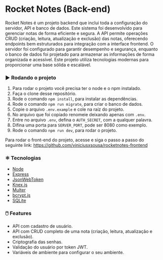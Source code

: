 # Rocket Notes (Back-end)

Rocket Notes é um projeto backend que inclui toda a configuração do servidor, API e banco de dados. Este sistema foi desenvolvido para gerenciar notas de forma eficiente e segura. A API permite operações CRUD (criação, leitura, atualização e exclusão) das notas, oferecendo endpoints bem estruturados para integração com a interface frontend. O servidor foi configurado para garantir desempenho e segurança, enquanto o banco de dados foi projetado para armazenar as informações de forma organizada e acessível. Este projeto utiliza tecnologias modernas para proporcionar uma base sólida e escalável. 

### :arrow_forward: Rodando o projeto

1. Para rodar o projeto você precisa ter o node e o npm instalado.
2. Faça o clone desse repositório.
3. Rode o comando `npm install`, para instalar as dependências.
4. Rode o comando `npm run migrate`, para criar o banco de dados.
5. Copie o arquivo `.env.example` e cole na raíz do projeto.
6. No arquivo que foi copiado renomeie deixando apenas com `.env`.
7. Entre no arquivo `.env`, defina o `AUTH_SECRET`, com a qualquer palavra. 
8. Difina uma porta para `SERVER_PORT`, pode ser 8080 como exemplo.
9. Rode o comando `npm run dev`, para rodar o projeto. 

Para rodar o front-end do projeto, acesse e siga o passo a passo do seguinte link: https://github.com/viniciusxsousa/rocketnotes-frontend



### :atom_symbol: Tecnologias 
* [Node](https://nodejs.org/en)
* [Express](https://expressjs.com/pt-br/)
* [JsonWebToken](https://www.npmjs.com/package/jsonwebtoken)
* [Knex.js](https://knexjs.org/)
* [Multer](https://www.npmjs.com/package/multer)
* [bcrypt.js](bcrypt.js)
* [SQLite](https://www.sqlite.org/)


### :computer_mouse: Features
* API com cadastro de usuário.
* API com CRUD completo de uma nota (criação, leitura, atualização e exclusão).
* Criptografia das senhas.
* Validação do usuário por token JWT.
* Variáveis de ambiente para configurar o seu ambiente.
